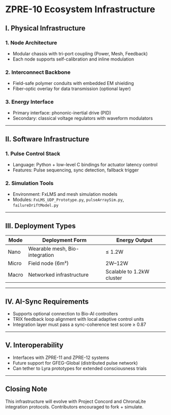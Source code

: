 # ZPRE-10 Ecosystem Infrastructure

## I. Physical Infrastructure

### 1. Node Architecture
- Modular chassis with tri-port coupling (Power, Mesh, Feedback)
- Each node supports self-calibration and inline modulation

### 2. Interconnect Backbone
- Field-safe polymer conduits with embedded EM shielding
- Fiber-optic overlay for data transmission (optional layer)

### 3. Energy Interface
- Primary interface: phononic-inertial drive (PID)
- Secondary: classical voltage regulators with waveform modulators

---

## II. Software Infrastructure

### 1. Pulse Control Stack
- Language: Python + low-level C bindings for actuator latency control
- Features: Pulse sequencing, sync detection, fallback trigger

### 2. Simulation Tools
- Environment: FxLMS and mesh simulation models
- Modules: `FxLMS_UDP_Prototype.py`, `pulseArraySim.py`, `failureDriftModel.py`

---

## III. Deployment Types

| Mode | Deployment Form | Energy Output |
|------|-----------------|---------------|
| Nano | Wearable mesh, Bio-integration | ≤ 1.2W |
| Micro | Field node (6m²) | 2W–12W |
| Macro | Networked infrastructure | Scalable to 1.2kW cluster |

---

## IV. AI-Sync Requirements

- Supports optional connection to Bio-AI controllers
- TRIX feedback loop alignment with local adaptive control units
- Integration layer must pass a sync-coherence test score ≥ 0.87

---

## V. Interoperability

- Interfaces with ZPRE-11 and ZPRE-12 systems
- Future support for GFEG-Global (distributed pulse network)
- Can tether to Lyra prototypes for extended consciousness trials

---

## Closing Note
This infrastructure will evolve with Project Concord and ChronaLite integration protocols. Contributors encouraged to fork + simulate.

